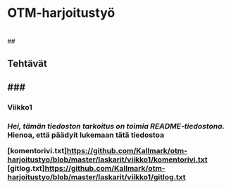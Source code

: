 # <h1>OTM-harjoitustyö<h1>

##<h2>Tehtävät<h2>
###<h3>Viikko1<h3>



*Hei, tämän tiedoston tarkoitus on toimia README-tiedostona.* **Hienoa, että päädyit lukemaan tätä tiedostoa**

[komentorivi.txt]https://github.com/Kallmark/otm-harjoitustyo/blob/master/laskarit/viikko1/komentorivi.txt
[gitlog.txt]https://github.com/Kallmark/otm-harjoitustyo/blob/master/laskarit/viikko1/gitlog.txt
